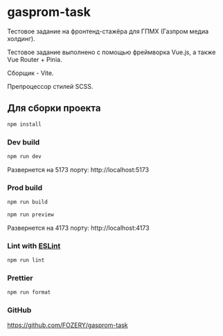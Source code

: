 # gasprom-task

Тестовое задание на фронтенд-стажёра для ГПМХ (Газпром медиа холдинг).

Тестовое задание выполнено с помощью фреймворка Vue.js, а также Vue Router + Pinia. 

Сборщик - Vite. 

Препроцессор стилей SCSS.

## Для сборки проекта

```sh
npm install
```

### Dev build

```sh
npm run dev
```
Развернется на 5173 порту: 
http://localhost:5173 

### Prod build

```sh
npm run build
```

```sh
npm run preview
```
Развернется на 4173 порту:
http://localhost:4173

### Lint with [ESLint](https://eslint.org/)

```sh
npm run lint
```

### Prettier
```sh
npm run format
```

### GitHub
https://github.com/FOZERY/gasprom-task
